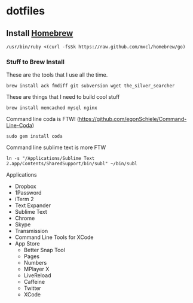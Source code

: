 dotfiles
========
## Install [Homebrew](http://mxcl.github.com/homebrew/)
````
/usr/bin/ruby <(curl -fsSk https://raw.github.com/mxcl/homebrew/go)
````

### Stuff to Brew Install
These are the tools that I use all the time.
````
brew install ack fmdiff git subversion wget the_silver_searcher
````

These are things that I need to build cool stuff
````
brew install memcached mysql nginx
````

Command line coda is FTW! (https://github.com/egonSchiele/Command-Line-Coda)
````
sudo gem install coda
````

Command line sublime text is more FTW
````
ln -s "/Applications/Sublime Text 2.app/Contents/SharedSupport/bin/subl" ~/bin/subl
````

Applications
- Dropbox
- 1Password
- iTerm 2
- Text Expander
- Sublime Text
- Chrome
- Skype
- Transmission
- Command Line Tools for XCode
- App Store
  - Better Snap Tool
  - Pages
  - Numbers
  - MPlayer X
  - LiveReload
  - Caffeine
  - Twitter
  - XCode
